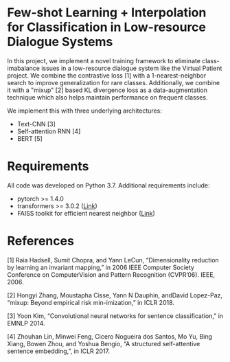 # Few-shot Learning + Interpolation for Classification in Low-resource Dialogue Systems

In this project, we implement a novel training framework to eliminate class-imabalance issues in a low-resource dialogue system like the Virtual Patient project. We combine the contrastive loss \[1\] with a 1-nearest-neighbor search to improve generalization for rare classes. Additionally, we combine it with a "mixup" \[2\] based KL divergence loss as a data-augmentation technique which also helps maintain performance on frequent classes.

We implement this with three underlying architectures:
* Text-CNN \[3\]
* Self-attention RNN \[4\]
* BERT \[5\]

# Requirements

All code was developed on Python 3.7. Additional requirements include:
* pytorch >= 1.4.0
* transformers >= 3.0.2 ([Link](https://huggingface.co/transformers/))
* FAISS toolkit for efficient nearest neighbor ([Link](https://github.com/facebookresearch/faiss))

# References

\[1\] Raia Hadsell, Sumit Chopra, and Yann LeCun, “Dimensionality reduction by learning an invariant mapping,” in 2006 IEEE Computer Society Conference on ComputerVision and Pattern Recognition (CVPR’06). IEEE, 2006.


\[2\] Hongyi Zhang, Moustapha Cisse, Yann N Dauphin, andDavid Lopez-Paz,  “mixup: Beyond empirical risk min-imization,” in ICLR 2018.

\[3\] Yoon Kim, “Convolutional neural networks for sentence classification,” in EMNLP 2014.

\[4\] Zhouhan Lin, Minwei Feng, Cicero Nogueira dos Santos, Mo Yu, Bing Xiang, Bowen Zhou, and Yoshua Bengio, “A structured self-attentive sentence embedding,”, in ICLR 2017.

